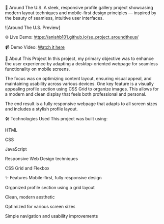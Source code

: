 🗽 Around The U.S.
A sleek, responsive profile gallery project showcasing modern layout techniques and mobile-first design principles — inspired by the beauty of seamless, intuitive user interfaces.


![Around The U.S. Preview] 



🌐 Live Demo:
https://aniahb101.github.io/se_project_aroundtheus/

📹 Demo Video:
[Watch it here](https://www.awesomescreenshot.com/video/23490274?key=baa8eda951f9dc1929a163e76ae8ed56)

🧾 About This Project
In this project, my primary objective was to enhance the user experience by adapting a desktop-oriented webpage for seamless functionality on mobile screens.

The focus was on optimizing content layout, ensuring visual appeal, and maintaining usability across various devices. One key feature is a visually appealing profile section using CSS Grid to organize images. This allows for a modern and clean display that feels both professional and personal.

The end result is a fully responsive webpage that adapts to all screen sizes and includes a stylish profile layout.

🛠️ Technologies Used
This project was built using:

HTML

CSS

JavaScript

Responsive Web Design techniques

CSS Grid and Flexbox

✨ Features
Mobile-first, fully responsive design

Organized profile section using a grid layout

Clean, modern aesthetic

Optimized for various screen sizes

Simple navigation and usability improvements


